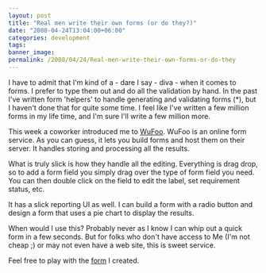 ```yaml
---
layout: post
title: "Real men write their own forms (or do they?)"
date: "2008-04-24T13:04:00+06:00"
categories: development 
tags: 
banner_image: 
permalink: /2008/04/24/Real-men-write-their-own-forms-or-do-they
---
```


I have to admit that I'm kind of a - dare I say - diva - when it comes to forms. I prefer to type them out and do all the validation by hand. In the past I've written form 'helpers' to handle generating and validating forms (*), but I haven't done that for quite some time. I feel like I've written a few million forms in my life time, and I'm sure I'll write a few million more.

This week a coworker introduced me to <a href="http://www.wufoo.com/">WuFoo</a>. WuFoo is an online form service. As you can guess, it lets you build forms and host them on their server. It handles storing and processing all the results. 

What is truly slick is how they handle all the editing. Everything is drag drop, so to add a form field you simply drag over the type of form field you need. You can then double click on the field to edit the label, set requirement status, etc.

It has a slick reporting UI as well. I can build a form with a radio button and design a form that uses a pie chart to display the results. 

When would I use this? Probably never as I know I can whip out a quick form in a few seconds. But for folks who don't have access to Me (I'm not cheap ;) or may not even have a web site, this is sweet service. 

Feel free to play with the <a href="http://cfjedimaster.wufoo.com/forms/my-first-form/">form</a> I created.